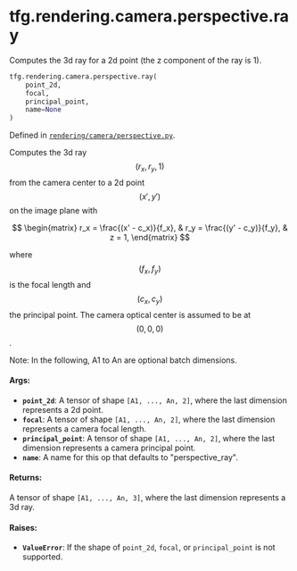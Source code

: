 <div itemscope itemtype="http://developers.google.com/ReferenceObject">
<meta itemprop="name" content="tfg.rendering.camera.perspective.ray" />
<meta itemprop="path" content="Stable" />
</div>

# tfg.rendering.camera.perspective.ray

Computes the 3d ray for a 2d point (the z component of the ray is 1).

``` python
tfg.rendering.camera.perspective.ray(
    point_2d,
    focal,
    principal_point,
    name=None
)
```



Defined in [`rendering/camera/perspective.py`](https://github.com/tensorflow/graphics/blob/master/tensorflow_graphics/rendering/camera/perspective.py).

<!-- Placeholder for "Used in" -->

Computes the 3d ray $$(r_x, r_y, 1)$$ from the camera center to a 2d point
$$(x', y')$$ on the image plane with

$$
\begin{matrix}
r_x = \frac{(x' - c_x)}{f_x}, & r_y = \frac{(y' - c_y)}{f_y}, & z = 1,
\end{matrix}
$$

where $$(f_x, f_y)$$ is the focal length and $$(c_x, c_y)$$ the principal
point. The camera optical center is assumed to be at $$(0, 0, 0)$$.

Note:
  In the following, A1 to An are optional batch dimensions.

#### Args:

* <b>`point_2d`</b>: A tensor of shape `[A1, ..., An, 2]`, where the last dimension
    represents a 2d point.
* <b>`focal`</b>: A tensor of shape `[A1, ..., An, 2]`, where the last dimension
    represents a camera focal length.
* <b>`principal_point`</b>: A tensor of shape `[A1, ..., An, 2]`, where the last
    dimension represents a camera principal point.
* <b>`name`</b>: A name for this op that defaults to "perspective_ray".


#### Returns:

A tensor of shape `[A1, ..., An, 3]`, where the last dimension represents
a 3d ray.


#### Raises:

* <b>`ValueError`</b>: If the shape of `point_2d`, `focal`, or `principal_point` is not
  supported.